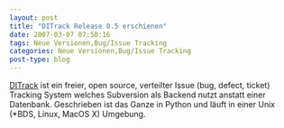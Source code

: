 ```yaml
---
layout: post
title: "DITrack Release 0.5 erschienen"
date: 2007-03-07 07:50:16
tags: Neue Versionen,Bug/Issue Tracking
categories: Neue Versionen,Bug/Issue Tracking
post-type: blog
---
```

<a href="http://www.ditrack.org/"  title="DITrack">DITrack</a> ist ein freier, open source, verteilter Issue (bug, defect, ticket) Tracking System welches Subversion als Backend nutzt anstatt einer Datenbank. Geschrieben ist das Ganze in Python und läuft in einer Unix (*BDS, Linux, MacOS X) Umgebung.
